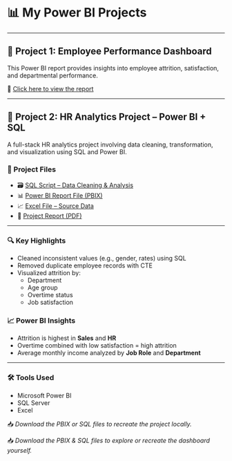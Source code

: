 # 📊 My Power BI Projects

---

## 🧠 Project 1: Employee Performance Dashboard

This Power BI report provides insights into employee attrition, satisfaction, and departmental performance.

🔗 [Click here to view the report](https://app.powerbi.com/groups/me/reports/f2d43b41-4331-4a05-83d0-bf44b0c9c2a9/70f06d688d24beca63a5?experience=power-bi)

---

## 📂 Project 2: HR Analytics Project – Power BI + SQL

A full-stack HR analytics project involving data cleaning, transformation, and visualization using SQL and Power BI.

### 📌 Project Files

- 🗃️ [SQL Script – Data Cleaning & Analysis](HR%20Project%20Document%20(1).sql)
- 📊 [Power BI Report File (PBIX)](HR%20Document%20(2).pbix)
- 📈 [Excel File – Source Data](SQL%20Document%20(1).xlsx)
- 📘 [Project Report (PDF)](HR%20Document%20(1).pdf)

---

### 🔍 Key Highlights

- Cleaned inconsistent values (e.g., gender, rates) using SQL
- Removed duplicate employee records with CTE
- Visualized attrition by:
  - Department
  - Age group
  - Overtime status
  - Job satisfaction

### 📈 Power BI Insights

- Attrition is highest in **Sales** and **HR**
- Overtime combined with low satisfaction = high attrition
- Average monthly income analyzed by **Job Role** and **Department**

---

### 🛠 Tools Used

- Microsoft Power BI
- SQL Server
- Excel

📥 *Download the PBIX or SQL files to recreate the project locally.*

📥 *Download the PBIX & SQL files to explore or recreate the dashboard yourself.*

